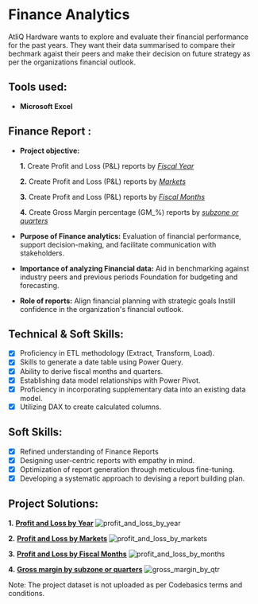 # Finance Analytics
AtliQ Hardware wants to explore and evaluate their financial performance for the past years. They want their data summarised to compare their bechmark agaist their peers and make their decision on future strategy as per the organizations financial outlook.
 
## Tools used:

- **Microsoft Excel** 

## Finance Report :

- **Project objective:** 

    **1.** Create Profit and Loss (P&L) reports by _[Fiscal Year](https://github.com/Vivek-S1n9h/Finance-Analytics-Report/blob/main/Profit_and_Loss_by_year.pdf)_ 

    **2.** Create Profit and Loss (P&L) reports by _[Markets](https://github.com/Vivek-S1n9h/Finance-Analytics-Report/blob/main/Profit_and_Loss_by_markets.pdf)_

    **3.** Create Profit and Loss (P&L) reports by _[Fiscal Months](https://github.com/Vivek-S1n9h/Finance-Analytics-Report/blob/main/Profit_and_Loss_by_months.pdf)_

    **4.** Create Gross Margin percentage (GM_%) reports by _[subzone or quarters](https://github.com/Vivek-S1n9h/Finance-Analytics-Report/blob/main/Gross_margin_%25_by_qtr.pdf)_

- **Purpose of Finance analytics:** Evaluation of financial performance, support decision-making, and facilitate communication with stakeholders.

- **Importance of analyzing Financial data:** Aid in benchmarking against industry peers and previous periods Foundation for budgeting and forecasting.

- **Role of reports:** Align financial planning with strategic goals Instill confidence in the organization's financial outlook.


## Technical & Soft Skills:
- [x]	Proficiency in ETL methodology (Extract, Transform, Load).
- [x]	Skills to generate a date table using Power Query.
- [x]	Ability to derive fiscal months and quarters.
- [x]	Establishing data model relationships with Power Pivot.
- [x]	Proficiency in incorporating supplementary data into an existing data model.
- [x]	Utilizing DAX to create calculated columns.

## Soft Skills:
- [x]	Refined understanding of Finance Reports
- [x]	Designing user-centric reports with empathy in mind.
- [x]	Optimization of report generation through meticulous fine-tuning.
- [x]	Developing a systematic approach to devising a report building plan.

## Project Solutions:

**1.** __[Profit and Loss by Year](https://github.com/Vivek-S1n9h/Finance-Analytics-Report/blob/main/Profit_and_Loss_by_year.pdf)__ 
![profit_and_loss_by_year](https://github.com/Vivek-S1n9h/Finance-Analytics-Report/assets/121023465/8f69a2a2-cbff-489a-81f0-51e6b43e901a)

**2.** __[Profit and Loss by Markets](https://github.com/Vivek-S1n9h/Finance-Analytics-Report/blob/main/Profit_and_Loss_by_markets.pdf)__
![profit_and_loss_by_markets](https://github.com/Vivek-S1n9h/Finance-Analytics-Report/assets/121023465/4fcb8997-cb07-4b35-a918-7ceffbd2e1c1)

**3.** __[Profit and Loss by Fiscal Months](https://github.com/Vivek-S1n9h/Finance-Analytics-Report/blob/main/Profit_and_Loss_by_months.pdf)__
![profit_and_loss_by_months](https://github.com/Vivek-S1n9h/Finance-Analytics-Report/assets/121023465/6472b6b5-70ea-488a-8dfe-7577e70e9d63)

**4.** __[Gross margin by subzone or quarters](https://github.com/Vivek-S1n9h/Finance-Analytics-Report/blob/main/Gross_margin_%25_by_qtr.pdf)__
![gross_margin_by_qtr](https://github.com/Vivek-S1n9h/Finance-Analytics-Report/assets/121023465/25052703-f96a-489a-8628-1f40eaa1bad5)

Note: The project dataset is not uploaded as per Codebasics terms and conditions.
